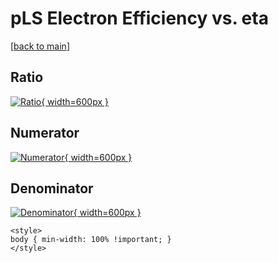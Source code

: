 # pLS Electron Efficiency vs. eta

[[back to main](./)]



## Ratio

[![Ratio](../mtv/var/pLS_11_eff_eta.png){ width=600px }](../mtv/var/pLS_11_eff_eta.pdf)

## Numerator

[![Numerator](../mtv/num/pLS_11_eff_eta_num0.png){ width=600px }](../mtv/num/pLS_11_eff_eta_num0.pdf)

## Denominator

[![Denominator](../mtv/den/pLS_11_eff_eta_den.png){ width=600px }](../mtv/den/pLS_11_eff_eta_den.pdf)


``` {=html}
<style>
body { min-width: 100% !important; }
</style>
```
